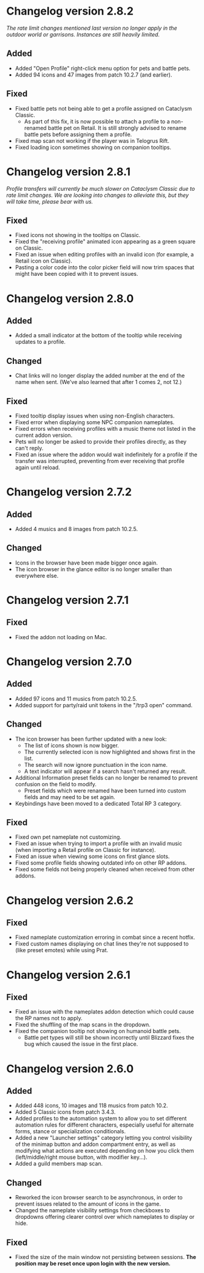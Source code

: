 # Changelog version 2.8.2

*The rate limit changes mentioned last version no longer apply in the outdoor world or garrisons. Instances are still heavily limited.*

## Added

- Added "Open Profile" right-click menu option for pets and battle pets.
- Added 94 icons and 47 images from patch 10.2.7 (and earlier).

## Fixed

- Fixed battle pets not being able to get a profile assigned on Cataclysm Classic.
  - As part of this fix, it is now possible to attach a profile to a non-renamed battle pet on Retail. It is still strongly advised to rename battle pets before assigning them a profile.
- Fixed map scan not working if the player was in Telogrus Rift.
- Fixed loading icon sometimes showing on companion tooltips.

# Changelog version 2.8.1

*Profile transfers will currently be much slower on Cataclysm Classic due to rate limit changes. We are looking into changes to alleviate this, but they will take time, please bear with us.*

## Fixed

- Fixed icons not showing in the tooltips on Classic.
- Fixed the "receiving profile" animated icon appearing as a green square on Classic.
- Fixed an issue when editing profiles with an invalid icon (for example, a Retail icon on Classic).
- Pasting a color code into the color picker field will now trim spaces that might have been copied with it to prevent issues.

# Changelog version 2.8.0

## Added

- Added a small indicator at the bottom of the tooltip while receiving updates to a profile.

## Changed

- Chat links will no longer display the added number at the end of the name when sent. (We've also learned that after 1 comes 2, not 12.)

## Fixed

- Fixed tooltip display issues when using non-English characters.
- Fixed error when displaying some NPC companion nameplates.
- Fixed errors when receiving profiles with a music theme not listed in the current addon version.
- Pets will no longer be asked to provide their profiles directly, as they can't reply.
- Fixed an issue where the addon would wait indefinitely for a profile if the transfer was interrupted, preventing from ever receiving that profile again until reload.

# Changelog version 2.7.2

## Added

- Added 4 musics and 8 images from patch 10.2.5.

## Changed

- Icons in the browser have been made bigger once again.
- The icon browser in the glance editor is no longer smaller than everywhere else.

# Changelog version 2.7.1

## Fixed

- Fixed the addon not loading on Mac.

# Changelog version 2.7.0

## Added

- Added 97 icons and 11 musics from patch 10.2.5.
- Added support for party/raid unit tokens in the "/trp3 open" command.

## Changed

- The icon browser has been further updated with a new look:
  - The list of icons shown is now bigger.
  - The currently selected icon is now highlighted and shows first in the list.
  - The search will now ignore punctuation in the icon name.
  - A text indicator will appear if a search hasn't returned any result.
- Additional Information preset fields can no longer be renamed to prevent confusion on the field to modify.
  - Preset fields which were renamed have been turned into custom fields and may need to be set again.
- Keybindings have been moved to a dedicated Total RP 3 category.

## Fixed

- Fixed own pet nameplate not customizing.
- Fixed an issue when trying to import a profile with an invalid music (when importing a Retail profile on Classic for instance).
- Fixed an issue when viewing some icons on first glance slots.
- Fixed some profile fields showing outdated info on other RP addons.
- Fixed some fields not being properly cleaned when received from other addons.

# Changelog version 2.6.2

## Fixed

- Fixed nameplate customization erroring in combat since a recent hotfix.
- Fixed custom names displaying on chat lines they're not supposed to (like preset emotes) while using Prat.

# Changelog version 2.6.1

## Fixed

- Fixed an issue with the nameplates addon detection which could cause the RP names not to apply.
- Fixed the shuffling of the map scans in the dropdown.
- Fixed the companion tooltip not showing on humanoid battle pets.
  - Battle pet types will still be shown incorrectly until Blizzard fixes the bug which caused the issue in the first place.

# Changelog version 2.6.0

## Added

- Added 448 icons, 10 images and 118 musics from patch 10.2.
- Added 5 Classic icons from patch 3.4.3.
- Added profiles to the automation system to allow you to set different automation rules for different characters, especially useful for alternate forms, stance or specialization conditionals.
- Added a new "Launcher settings" category letting you control visibility of the minimap button and addon compartment entry, as well as modifying what actions are executed depending on how you click them (left/middle/right mouse button, with modifier key...).
- Added a guild members map scan.

## Changed

- Reworked the icon browser search to be asynchronous, in order to prevent issues related to the amount of icons in the game.
- Changed the nameplate visibility settings from checkboxes to dropdowns offering clearer control over which nameplates to display or hide.

## Fixed

- Fixed the size of the main window not persisting between sessions. **The position may be reset once upon login with the new version.**
